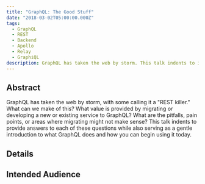 ```yaml
---
title: "GraphQL: The Good Stuff"
date: "2018-03-02T05:00:00.000Z"
tags:
  - GraphQL
  - REST
  - Backend
  - Apollo
  - Relay
  - GraphiQL
description: GraphQL has taken the web by storm. This talk indents to illustrate what GraphQL is, how you can integrate it into your application, and the value it provides for an application
---
```


## Abstract

GraphQL has taken the web by storm, with some calling it a "REST killer." What can we make of this? What value is provided by migrating or developing a new or existing service to GraphQL? What are the pitfalls, pain points, or areas where migrating might not make sense? This talk indents to provide answers to each of these questions while also serving as a gentle introduction to what GraphQL does and how you can begin using it today.

## Details

## Intended Audience
